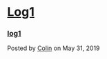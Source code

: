 # [Log1](/logbook/logs/markdown-test)
### [log1](/logbook/logs/markdown-test)
Posted by [Colin](cs.mccaleb@gmail.com) on May 31, 2019

